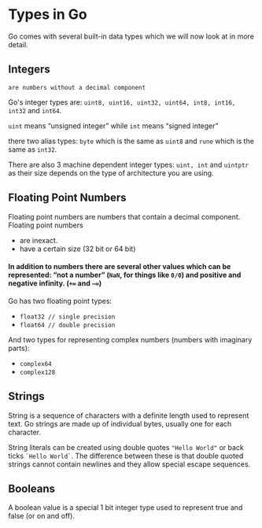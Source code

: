 # Types in Go

Go comes with several built-in data types which we will now look at in more detail.

## Integers
	are numbers without a decimal component

Go's integer types are: ```uint8, uint16, uint32, uint64, int8, int16, int32``` and ```int64```.

```uint``` means “unsigned integer” while ```int``` means “signed integer” 

there two alias types: ```byte``` which is the same as ```uint8``` and ```rune``` which is the same as ```int32```.

 There are also 3 machine dependent integer types: ```uint, int``` and ```uintptr``` as their size depends on the type of architecture you are using.

## Floating Point Numbers

 Floating point numbers are numbers that contain a decimal component.
 Floating point numbers
   * are inexact.
   * have a certain size (32 bit or 64 bit)

#### In addition to numbers there are several other values which can be represented: “not a number” (```NaN```, for things like ```0/0```) and positive and negative infinity. (```+∞``` and ```−∞```)


Go has two floating point types: 
  * ```float32 // single precision```
  * ```float64 // double precision```
 
 And two types for representing complex numbers (numbers with imaginary parts): 
   * ```complex64```
   * ```complex128```


## Strings
String is a sequence of characters with a definite length used to represent text. Go strings are made up of individual bytes, usually one for each character. 

String literals can be created using double quotes ```"Hello World"``` or back ticks ``` `Hello World` ```. The difference between these is that double quoted strings cannot contain newlines and they allow special escape sequences. 


## Booleans 

A boolean value is a special 1 bit integer type used to represent true and false (or on and off).
